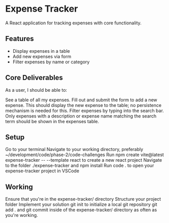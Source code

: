 # Expense Tracker

A React application for tracking expenses with core functionality.

## Features
- Display expenses in a table
- Add new expenses via form
- Filter expenses by name or category

## Core Deliverables
As a user, I should be able to:

See a table of all my expenses.
Fill out and submit the form to add a new expense. This should display the new expense to the table; no persistence mechanism is needed for this.
Filter expenses by typing into the search bar. Only expenses with a description or expense name matching the search term should be shown in the expenses table.

## Setup
Go to your terminal
Navigate to your working directory, preferably ~/development/code/phase-2/code-challenges
Run  npm create vite@latest expense-tracker -- --template react to create a new react project
Navigate to the folder ./expense-tracker and npm install
Run code . to open your expense-tracker project in VSCode

## Working 
Ensure that you're in the  expense-tracker/  directory
Structure your project folder
Implement your solution 
git init to initialize a local git repository
git add .  and  git commit  inside of the  expense-tracker/ directory as often as you're working.
